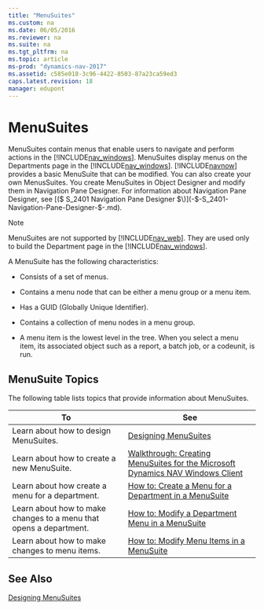 ```yaml
---
title: "MenuSuites"
ms.custom: na
ms.date: 06/05/2016
ms.reviewer: na
ms.suite: na
ms.tgt_pltfrm: na
ms.topic: article
ms-prod: "dynamics-nav-2017"
ms.assetid: c585e018-3c96-4422-8503-87a23ca59ed3
caps.latest.revision: 18
manager: edupont
---
```

# MenuSuites
MenuSuites contain menus that enable users to navigate and perform actions in the [!INCLUDE[nav_windows](includes/nav_windows_md.md)]. MenuSuites display menus on the Departments page in the [!INCLUDE[nav_windows](includes/nav_windows_md.md)]. [!INCLUDE[navnow](includes/navnow_md.md)] provides a basic MenuSuite that can be modified. You can also create your own MenusSuites. You create MenuSuites in Object Designer and modify them in Navigation Pane Designer. For information about Navigation Pane Designer, see [\($ S\_2401 Navigation Pane Designer $\)](-$-S_2401-Navigation-Pane-Designer-$-.md).  
  
> [!NOTE]  
>  MenuSuites are not supported by [!INCLUDE[nav_web](includes/nav_web_md.md)]. They are used only to build the Department page in the [!INCLUDE[nav_windows](includes/nav_windows_md.md)].  
  
 A MenuSuite has the following characteristics:  
  
-   Consists of a set of menus.  
  
-   Contains a menu node that can be either a menu group or a menu item.  
  
-   Has a GUID \(Globally Unique Identifier\).  
  
-   Contains a collection of menu nodes in a menu group.  
  
-   A menu item is the lowest level in the tree. When you select a menu item, its associated object such as a report, a batch job, or a codeunit, is run.  
  
## MenuSuite Topics  
 The following table lists topics that provide information about MenuSuites.  
  
|To|See|  
|--------|---------|  
|Learn about how to design MenuSuites.|[Designing MenuSuites](Designing-MenuSuites.md)|  
|Learn about how to create a new MenuSuite.|[Walkthrough: Creating MenuSuites for the Microsoft Dynamics NAV Windows Client](Walkthrough:%20Creating%20MenuSuites%20for%20the%20Microsoft%20Dynamics%20NAV%20Windows%20Client.md)|  
|Learn about how create a menu for a department.|[How to: Create a Menu for a Department in a MenuSuite](How-to--Create%20a%20Menu%20for%20a%20Department%20in%20a%20MenuSuite.md)|  
|Learn about how to make changes to a menu that opens a department.|[How to: Modify a Department Menu in a MenuSuite](How-to--Modify%20a%20Department%20Menu%20in%20a%20MenuSuite.md)|  
|Learn about how to make changes to menu items.|[How to: Modify Menu Items in a MenuSuite](How-to--Modify%20Menu%20Items%20in%20a%20MenuSuite.md)|  
  
## See Also  
 [Designing MenuSuites](Designing-MenuSuites.md)
